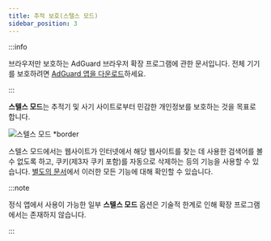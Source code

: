 ```yaml
---
title: 추적 보호(스텔스 모드)
sidebar_position: 3
---
```


:::info

브라우저만 보호하는 AdGuard 브라우저 확장 프로그램에 관한 문서입니다. 전체 기기를 보호하려면 [AdGuard 앱을 다운로드](https://agrd.io/download-kb-adblock)하세요.

:::

**스텔스 모드**는 추적기 및 사기 사이트로부터 민감한 개인정보를 보호하는 것을 목표로 합니다.

![스텔스 모드 \*border](https://cdn.adtidy.org/content/Kb/ad_blocker/browser_extension/ad_blocker_browser_extension_stealth_mode.png)

스텔스 모드에서는 웹사이트가 인터넷에서 해당 웹사이트를 찾는 데 사용한 검색어를 볼 수 없도록 하고, 쿠키(제3자 쿠키 포함)를 자동으로 삭제하는 등의 기능을 사용할 수 있습니다. [별도의 문서](/general/stealth-mode)에서 이러한 모든 기능에 대해 확인할 수 있습니다.

:::note

정식 앱에서 사용이 가능한 일부 **스텔스 모드** 옵션은 기술적 한계로 인해 확장 프로그램에서는 존재하지 않습니다.

:::

